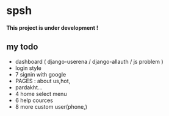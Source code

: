 # spsh
<h4>This project is under development !</h4>
<h2>my todo</h2>
<ul>
    <li>dashboard ( django-userena / django-allauth / js problem )</li>
    <li>login style</li>
    <li>7 signin with google</li>
    <li>PAGES  : about us,hot,</li>
    <li> pardakht... </li>
    <li>4 home select menu</li>
    <li>6 help cources</li>
    <li>8 more custom user(phone,)</li>
</ul>